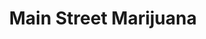 ---
title: "Main Street Marijuana"
url: /vancouver/main-street-marijuana-northeast-highway-99/
shop: cannabis
---